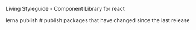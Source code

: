 Living Styleguide - Component Library for react


lerna publish              # publish packages that have changed since the last release